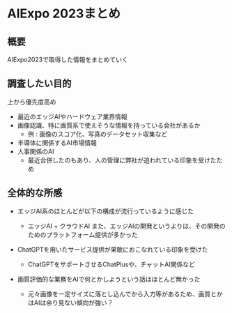 # AIExpo 2023まとめ

## 概要

AIExpo2023で取得した情報をまとめていく

## 調査したい目的

上から優先度高め

- 最近のエッジAIやハードウェア業界情報 
- 画像認識、特に画質系で使えそうな情報を持っている会社があるか
  - 例 : 画像のスコア化、写真のデータセット収集など
- 半導体に関係するAI市場情報
- 人事関係のAI
  - 最近合併したのもあり、人の管理に弊社が追われている印象を受けたため

## 全体的な所感

- エッジAI系のほとんどが以下の構成が流行っているように感じた
  - エッジAI + クラウドAI
また、エッジAIの開発というよりは、その開発のためのプラットフォーム提供が多かった

- ChatGPTを用いたサービス提供が果敢におこなれている印象を受けた
  - ChatGPTをサポートさせるChatPlusや、チャットAI関係など
  
- 画質評価的な業務をAIで何とかしようという話はほとんど無かった
  - 元々画像を一定サイズに落とし込んでから入力等があるため、画質とかはAIは余り見ない傾向が強い？
